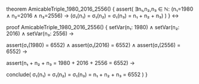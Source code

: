 theorem AmicableTriple_1980_2016_2556() {
  assert(
    ∃n₁,n₂,n₃ ∈ ℕ: (n₁=1980 ∧ n₂=2016 ∧ n₃=2556) →
    (σ₁(n₁) = σ₁(n₂) = σ₁(n₃) = n₁ + n₂ + n₃)
  )
} ↔

proof AmicableTriple_1980_2016_2556() {
  setVar(n₁: 1980) ∧
  setVar(n₂: 2016) ∧
  setVar(n₃: 2556) →
  
  assert(σ₁(1980) = 6552) ∧
  assert(σ₁(2016) = 6552) ∧
  assert(σ₁(2556) = 6552) →
  
  assert(n₁ + n₂ + n₃ = 1980 + 2016 + 2556 = 6552) →
  
  conclude(
    σ₁(n₁) = σ₁(n₂) = σ₁(n₃) = n₁ + n₂ + n₃ = 6552
  )
}